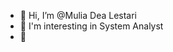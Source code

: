 - 👋 Hi, I’m @Mulia Dea Lestari
- 👀 I'm interesting in System Analyst
- 🌱

<!---
Mul101/Mul101 is a ✨ special ✨ repository because its `README.md` (this file) appears on your GitHub profile.
You can click the Preview link to take a look at your changes.
--->
